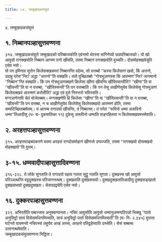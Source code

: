 ```yaml
---
title: ०४. जम्बुखादकसंयुत्तं

---
```

४. जम्बुखादकसंयुत्तं  


## १. निब्बानपञ्हासुत्तवण्णना

३१४. जम्बुखादकसंयुत्ते जम्बुखादको परिब्बाजकोति एवंनामो थेरस्स भागिनेय्यो छन्नपरिब्बाजको। यो खो आवुसो रागक्खयोति निब्बानं आगम्म रागो खीयति, तस्मा निब्बानं रागक्खयोति वुच्चति। दोसमोहक्खयेसुपि एसेव नयो।  
यो पन इमिनाव सुत्तेन किलेसक्खयमत्तं निब्बानन्ति वदेय्य, सो वत्तब्बो ‘‘कस्स किलेसानं खयो, किं अत्तनो, उदाहु परेस’’न्ति? अद्धा ‘‘अत्तनो’’ति वक्खति। ततो पुच्छितब्बो ‘‘गोत्रभुञाणस्स किं आरम्मण’’न्ति? जानमानो ‘‘निब्बान’’न्ति वक्खति। किं पन गोत्रभुञाणक्खणे किलेसा खीणा खीयन्ति खीयिस्सन्तीति? ‘‘खीणा’’ति वा ‘‘खीयन्ती’’ति वा न वत्तब्बा, ‘‘खीयिस्सन्ती’’ति पन वत्तब्बाति। किं पन तेसु अखीणेसुयेव किलेसेसु गोत्रभुञाणं किलेसक्खयं आरम्मणं करोतीति? अद्धा एवं वुत्ते निरुत्तरो भविस्सति।  
मग्गञाणेनापि चेतं योजेतब्बम्। मग्गक्खणेपि हि किलेसा ‘‘खीणा’’ति वा ‘‘खीयिस्सन्ती’’ति वा न वत्तब्बा, ‘‘खीयन्ती’’ति पन वत्तब्बा, न च अखीणेसुयेव किलेसेसु किलेसक्खयो आरम्मणं होति, तस्मा सम्पटिच्छितब्बमेतम्। यं आगम्म रागादयो खीयन्ति, तं निब्बानम्। तं पनेतं ‘‘रूपिनो धम्मा अरूपिनो धम्मा’’तिआदीसु (ध॰ स॰ दुकमातिका ११) दुकेसु अरूपिनो धम्माति सङ्गहितत्ता न किलेसक्खयमत्तमेवाति।  


## २. अरहत्तपञ्हासुत्तवण्णना

३१५. अरहत्तपञ्हब्याकरणे यस्मा अरहत्तं रागदोसमोहानं खीणन्ते उप्पज्जति, तस्मा ‘‘रागक्खयो दोसक्खयो मोहक्खयो’’ति वुत्तम्।  


## ३-१५. धम्मवादीपञ्हासुत्तादिवण्णना

३१६-३२८. ते लोके सुगताति ते रागादयो पहाय गतत्ता सुट्ठु गताति सुगता। दुक्खस्स खो आवुसो परिञ्ञत्थन्ति वट्टदुक्खस्स परिजाननत्थम्। दुक्खताति दुक्खसभावो। दुक्खदुक्खतातिआदीसु दुक्खसङ्खातो दुक्खसभावो दुक्खदुक्खता। सेसपदद्वयेपि एसेव नयो।  


## १६. दुक्करपञ्हासुत्तवण्णना

३२९. अभिरतीति पब्बज्जाय अनुक्कण्ठनता। नचिरं आवुसोति आवुसो धम्मानुधम्मप्पटिपन्नो भिक्खु ‘‘पातो अनुसिट्ठो सायं विसेसमधिगमिस्सति, सायं अनुसिट्ठो पातो विसेसमधिगमिस्सती’’ति (म॰ नि॰ २.३४५) वुत्तत्ता घटेन्तो वायमन्तो नचिरस्सं लहुयेव अरहं अस्स, अरहत्ते पतिट्ठहेय्याति दस्सेति। सेसं सब्बत्थ उत्तानत्थमेवाति।  
जम्बुखादकसंयुत्तवण्णना निट्ठिता।  